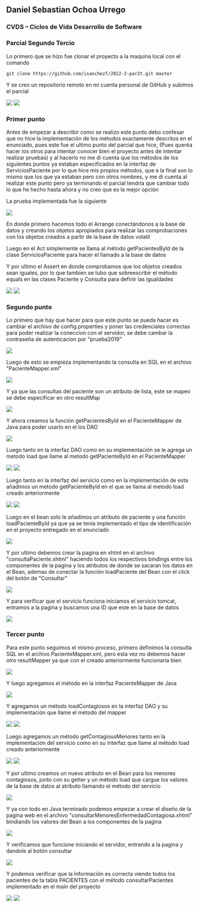 ## Daniel Sebastian Ochoa Urrego

### CVDS – Ciclos de Vida Desarrollo de Software
### Parcial Segundo Tercio

Lo primero que se hizo fue clonar el proyecto a la maquina local con el comando

    git clone https://github.com/isanchezf/2022-2-par2t.git master

Y se creo un repositorio remoto en mi cuenta personal de GitHub y subimos el parcial

![](./img/RepositoryCreation.png)
![](./img/RepositoryFirstScreen.png)

### Primer punto

Antes de empezar a describir como se realizo este punto debo confesar que no hice la implementación de los métodos
exactamente descritos en el enunciado, pues este fue el ultimo punto del parcial que hice, (Pues queréa hacer los otros para
intentar conocer bien el proyecto antes de intentar realizar pruebas) y al hacerlo no me di cuenta que los métodos de los
siguientes puntos ya estaban especificados en la interfaz de ServiciosPaciente por lo que hice mis propios métodos, que a 
la final son lo mismo que los que ya estaban pero con otros nombres, y me di cuenta al realizar este punto pero ya terminando 
el parcial tendría que cambiar todo lo que he hecho hasta ahora y no creo que es la mejor opción

La prueba implementada fue la siguiente

![](./img/ImplementacionPrueba.png)

En donde primero hacemos todo el Arrange conectándonos a la base de datos y creando los objetos apropiados
para realizar las comprobaciones con los objetos creados a partir de la base de datos volatil

Luego en el Act simplemente se llama al método getPacientesById de la clase ServiciosPaciente para
hacer el llamado a la base de datos

Y por ultimo el Assert en donde comprobamos que los objetos creados sean iguales, por lo que tambien se tubo que sobreescribir
el método equals en las clases Paciente y Consulta para definir las igualdades

![](./img/PacienteEquals.png)
![](./img/ConsultaEquals.png)

### Segundo punto

Lo primero que hay que hacer para que este punto se pueda hacer es cambiar el archivo de config.properties y poner las credenciales correctas para poder realizar la coneccion con el servidor, se debe cambar la contraseña de autenticacion por "prueba2019"

![](./img/configFile.png)

Luego de esto se empieza implementando la consulta en SQL en el archivo "PacienteMapper.xml"

![](./img/xmlSQLSentence.png)

Y ya que las consultas del paciente son un atributo de lista, este se mapeo se debe especificar en otro resultMap

![](./img/ConsultaSQL.png)

Y ahora creamos la función getPacientesById en el PacienteMapper de Java para poder usarlo en el los DAO

![](./img/PacienteMapperJava.png)

Luego tanto en la interfaz DAO como en su implementación se le agrega un metodo load que llame al metodo getPacienteById en el PacienteMapper

![](./img/DAOPacienteById.png)
![](./img/DAOPacienteIdImpl.png)

Luego tanto en la interfaz del servicio como en la implementación de esta añadimos un metodo getPacienteById en el que se llama al metodo load creado anteriormente

![](./img/ServicioPacienteById.png)
![](./img/ServicioPacienteByIdImpl.png)

Luego en el bean solo le añadimos un atributo de paciente y una función loadPacienteById ya que ya se tenia implementado el tipo de identificación en el proyecto entregado en el enunciado

![](./img/PacienteByIdBean.png)

Y por ultimo debemos crear la pagina en xhtml en el archivo "consultaPaciente.xhtml" haciendo todos los respectivos bindings entre los componentes de la pagina y los atributos de donde se sacaran los
datos en el Bean, ademas de conectar la función loadPaciente del Bean con el click del botón de "Consultar"

![](./img/ConsultaPacientesXHTML.png)

Y para verificar que el servicio funciona iniciamos el servicio tomcat, entramos a la pagina y buscamos una ID que este en la base de datos

![](./img/Punto2Funcionando.png)

### Tercer punto

Para este punto seguimos el mismo proceso, primero definimos la consulta SQL en el archivo PacienteMapper.xml, pero esta vez no debemos hacer otro resultMapper ya que con el creado anteriormente funcionaria bien

![](./img/ConsultaEnfermos.png)

Y luego agregamos el método en la interfaz PacienteMapper de Java

![](./img/ContagiososPacienteMapper.png)

Y agregamos un método loadContagiosos en la interfaz DAO y su implementación que llame el método del mapper

![](./img/DAOContagiosos.png)
![](./img/DAOBatisContagiosos.png)

Luego agregamos un método getContagiousMenores tanto en la implementación del servicio como en su interfaz que llame al método load creado anteriormente

![](./img/ServicioIntefazContagiosa.png)
![](./img/ServicioImplContagiosa.png)

Y por ultimo creamos un nuevo atributo en el Bean para los menores contagiosos, junto con su getter y un método load que cargue los valores de la base de datos al atributo llamando el método del servicio

![](./img/BeanContagiosos.png)

Y ya con todo en Java terminado podemos empezar a crear el diseño de la pagina web en el archivo "consultarMenoresEnfermedadContagiosa.xhtml" bindiando los valores del Bean a los componentes de la pagina

![](./img/XHTMLContagioso.png)

Y verificamos que funcione iniciando el servidor, entrando a la pagina y dandole al botón consultar

![](./img/WebContagiosa.png)

Y podemos verificar que la información es correcta viendo todos los pacientes de ta tabla PACIENTES con el método consultarPacientes implementado en el main del proyecto

![](./img/MainJava.png)
![](./img/MainResult.png)
